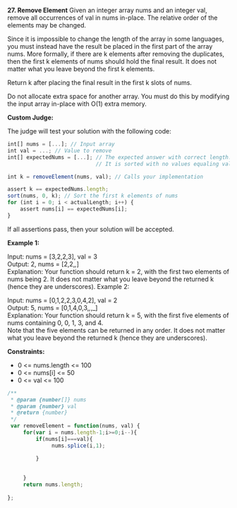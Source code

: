 **27. Remove Element**
Given an integer array nums and an integer val, remove all occurrences of val in nums in-place. The relative order of the elements may be changed.

Since it is impossible to change the length of the array in some languages, you must instead have the result be placed in the first part of the array nums. More formally, if there are k elements after removing the duplicates, then the first k elements of nums should hold the final result. It does not matter what you leave beyond the first k elements.<br />

Return k after placing the final result in the first k slots of nums.<br />

Do not allocate extra space for another array. You must do this by modifying the input array in-place with O(1) extra memory.

**Custom Judge:**

The judge will test your solution with the following code:
```js
int[] nums = [...]; // Input array
int val = ...; // Value to remove
int[] expectedNums = [...]; // The expected answer with correct length.
                            // It is sorted with no values equaling val.

int k = removeElement(nums, val); // Calls your implementation

assert k == expectedNums.length;
sort(nums, 0, k); // Sort the first k elements of nums
for (int i = 0; i < actualLength; i++) {
    assert nums[i] == expectedNums[i];
}
```
If all assertions pass, then your solution will be accepted.

 

**Example 1:**

Input: nums = [3,2,2,3], val = 3<br />
Output: 2, nums = [2,2,_,_]<br />
Explanation: Your function should return k = 2, with the first two elements of nums being 2.
It does not matter what you leave beyond the returned k (hence they are underscores).
Example 2:

Input: nums = [0,1,2,2,3,0,4,2], val = 2<br />
Output: 5, nums = [0,1,4,0,3,_,_,_]<br />
Explanation: Your function should return k = 5, with the first five elements of nums containing 0, 0, 1, 3, and 4.<br />
Note that the five elements can be returned in any order.
It does not matter what you leave beyond the returned k (hence they are underscores).
 

**Constraints:**

-   0 <= nums.length <= 100
-   0 <= nums[i] <= 50
-   0 <= val <= 100
```js
/**
 * @param {number[]} nums
 * @param {number} val
 * @return {number}
 */
 var removeElement = function(nums, val) {
     for(var i = nums.length-1;i>=0;i--){
         if(nums[i]===val){
              nums.splice(i,1);

         }
         
         
     }
     return nums.length;
    
};
```

